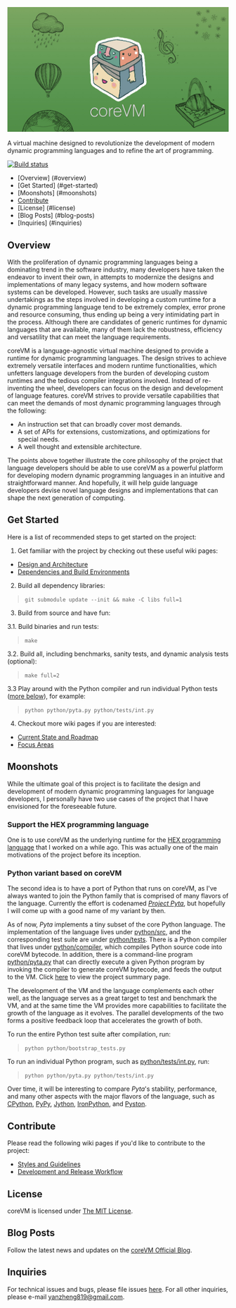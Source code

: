![logo](/resources/banners/v1/coreVM_banner_v1_RES_LOW.jpg)

A virtual machine designed to revolutionize the development of modern dynamic
programming languages and to refine the art of programming.

[![Build status](https://api.travis-ci.org/yanzhengli/coreVM.png)](https://travis-ci.org/yanzhengli/coreVM)

* [Overview] (#overview)
* [Get Started] (#get-started)
* [Moonshots] (#moonshots)
* [Contribute](#contribute)
* [License] (#license)
* [Blog Posts] (#blog-posts)
* [Inquiries] (#inquiries)

## Overview
With the proliferation of dynamic programming languages being a dominating trend
in the software industry, many developers have taken the endeavor to invent
their own, in attempts to modernize the designs and implementations of many
legacy systems, and how modern software systems can be developed. However, such
tasks are usually massive undertakings as the steps involved in developing a
custom runtime for a dynamic programming language tend to be extremely complex,
error prone and resource consuming, thus ending up being a very intimidating
part in the process. Although there are candidates of generic runtimes for
dynamic languages that are available, many of them lack the robustness,
efficiency and versatility that can meet the language requirements.

coreVM is a language-agnostic virtual machine designed to provide a runtime for
dynamic programming languages. The design strives to achieve extremely versatile
interfaces and modern runtime functionalities, which unfetters language
developers from the burden of developing custom runtimes and the tedious
compiler integrations involved. Instead of re-inventing the wheel, developers
can focus on the design and development of language features. coreVM strives to
provide versatile capabilities that can meet the demands of most dynamic
programming languages through the following:

* An instruction set that can broadly cover most demands.
* A set of APIs for extensions, customizations, and optimizations for special needs.
* A well thought and extensible architecture.

The points above together illustrate the core philosophy of the project that
language developers should be able to use coreVM as a powerful platform for
developing modern dynamic programming languages in an intuitive and
straightforward manner. And hopefully, it will help guide language developers
devise novel language designs and implementations that can shape the next
generation of computing.


## Get Started

Here is a list of recommended steps to get started on the project:

1. Get familiar with the project by checking out these useful wiki pages:
  * [Design and Architecture](https://github.com/yanzhengli/coreVM/wiki/Design-and-Architecture)
  * [Dependencies and Build Environments](https://github.com/yanzhengli/coreVM/wiki/Dependencies-and-Build-Environments)

2. Build all dependency libraries:
> `git submodule update --init && make -C libs full=1`

3. Build from source and have fun:

  3.1. Build binaries and run tests:
  > `make`

  3.2. Build all, including benchmarks, sanity tests, and dynamic analysis tests (optional):
  > `make full=2`

  3.3 Play around with the Python compiler and run individual Python tests ([more below](#python-variant-based-on-corevm)), for example:
  > `python python/pyta.py python/tests/int.py`

4. Checkout more wiki pages if you are interested:
  * [Current State and Roadmap](https://github.com/yanzhengli/coreVM/wiki/Current-State-and-Roadmap)
  * [Focus Areas](https://github.com/yanzhengli/coreVM/wiki/Focus-Areas)


## Moonshots
While the ultimate goal of this project is to facilitate the design and
development of modern dynamic programming languages for language developers,
I personally have two use cases of the project that I have envisioned for the
foreseeable future.

### Support the HEX programming language
One is to use coreVM as the underlying runtime for the
[HEX programming language](http://www.github.com/yanzhengli/hex) that I
worked on a while ago. This was actually one of the main motivations of the
project before its inception.

### Python variant based on coreVM
The second idea is to have a port of Python that runs on coreVM, as I've always
wanted to join the Python family that is comprised of many flavors of the
language. Currently the effort is codenamed _[Project Pyta](https://github.com/yanzhengli/coreVM/wiki/Current-State-and-Roadmap#project-pyta)_,
but hopefully I will come up with a good name of my variant by then.

As of now, _Pyta_ implements a tiny subset of the core Python language. The
implementation of the language lives under [python/src](python/src), and the
corresponding test suite are under [python/tests](python/tests). There is a
Python compiler that lives under [python/compiler](python/compiler), which
compiles Python source code into coreVM bytecode. In addition, there is a
command-line program [python/pyta.py](python/pyta.py) that can directly execute
a given Python program by invoking the compiler to generate coreVM bytecode,
and feeds the output to the VM. Click [here](python/README.md) to view the
project summary page.

The development of the VM and the language complements each other well, as the
language serves as a great target to test and benchmark the VM, and at the same
time the VM provides more capabilities to facilitate the growth of the language
as it evolves. The parallel developments of the two forms a positive feedback
loop that accelerates the growth of both.

To run the entire Python test suite after compilation, run:
> `python python/bootstrap_tests.py`

To run an individual Python program, such as [python/tests/int.py](python/tests/int.py),
run:
> `python python/pyta.py python/tests/int.py`

Over time, it will be interesting to compare _Pyta_'s stability, performance,
and many other aspects with the major flavors of the language, such as
[CPython](https://www.python.org/), [PyPy](http://pypy.org/),
[Jython](http://www.jython.org/), [IronPython](http://ironpython.net/), and
[Pyston](https://github.com/dropbox/pyston).


## Contribute
Please read the following wiki pages if you'd like to contribute to the project:

* [Styles and Guidelines](https://github.com/yanzhengli/coreVM/wiki/Styles-and-Guidelines)
* [Development and Release Workflow](https://github.com/yanzhengli/coreVM/wiki/Development-and-Release-Workflow)


## License
coreVM is licensed under [The MIT License](http://opensource.org/licenses/MIT).


## Blog Posts
Follow the latest news and updates on the [coreVM Official Blog](https://medium.com/corevm-official-blog).


## Inquiries
For technical issues and bugs, please file issues [here](https://github.com/yanzhengli/coreVM/issues/new).
For all other inquiries, please e-mail <a href="mailto:yanzheng819@gmail.com">yanzheng819@gmail.com</a>.
